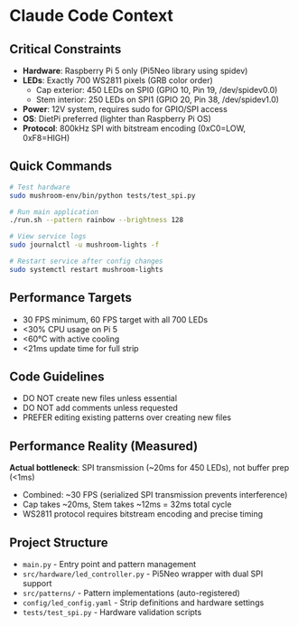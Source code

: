 # Claude Code Context

## Critical Constraints
- **Hardware**: Raspberry Pi 5 only (Pi5Neo library using spidev)
- **LEDs**: Exactly 700 WS2811 pixels (GRB color order)
  - Cap exterior: 450 LEDs on SPI0 (GPIO 10, Pin 19, /dev/spidev0.0)
  - Stem interior: 250 LEDs on SPI1 (GPIO 20, Pin 38, /dev/spidev1.0)
- **Power**: 12V system, requires sudo for GPIO/SPI access
- **OS**: DietPi preferred (lighter than Raspberry Pi OS)
- **Protocol**: 800kHz SPI with bitstream encoding (0xC0=LOW, 0xF8=HIGH)

## Quick Commands
```bash
# Test hardware
sudo mushroom-env/bin/python tests/test_spi.py

# Run main application
./run.sh --pattern rainbow --brightness 128

# View service logs
sudo journalctl -u mushroom-lights -f

# Restart service after config changes
sudo systemctl restart mushroom-lights
```

## Performance Targets
- 30 FPS minimum, 60 FPS target with all 700 LEDs
- <30% CPU usage on Pi 5
- <60°C with active cooling
- <21ms update time for full strip

## Code Guidelines
- DO NOT create new files unless essential
- DO NOT add comments unless requested
- PREFER editing existing patterns over creating new files

## Performance Reality (Measured)
**Actual bottleneck**: SPI transmission (~20ms for 450 LEDs), not buffer prep (<1ms)
- Combined: ~30 FPS (serialized SPI transmission prevents interference)
- Cap takes ~20ms, Stem takes ~12ms = 32ms total cycle
- WS2811 protocol requires bitstream encoding and precise timing

## Project Structure
- `main.py` - Entry point and pattern management
- `src/hardware/led_controller.py` - Pi5Neo wrapper with dual SPI support
- `src/patterns/` - Pattern implementations (auto-registered)
- `config/led_config.yaml` - Strip definitions and hardware settings
- `tests/test_spi.py` - Hardware validation scripts